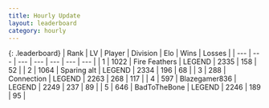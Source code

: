 ```yaml
---
title: Hourly Update
layout: leaderboard
category: hourly
---
```


{: .leaderboard}
| Rank | LV | Player | Division | Elo | Wins | Losses |
| --- | --- | --- | --- | --- | --- | --- |
| <span data-change="0">1</span> | 1022 | <span title="ID: 357425">Fire Feathers</span> | LEGEND | <span data-change="0">2335</span> | <span data-change="0">158</span> | <span data-change="0">52</span> |
| <span data-change="0">2</span> | 1064 | <span title="ID: 203132">Sparing alt</span> | LEGEND | <span data-change="0">2334</span> | <span data-change="0">196</span> | <span data-change="0">68</span> |
| <span data-change="0">3</span> | 288 | <span title="ID: 539711">Connection</span> | LEGEND | <span data-change="0">2263</span> | <span data-change="0">268</span> | <span data-change="0">117</span> |
| <span data-change="1">4</span> | 597 | <span title="ID: 454722">Blazegamer836</span> | LEGEND | <span data-change="0">2249</span> | <span data-change="0">237</span> | <span data-change="0">89</span> |
| <span data-change="-1">5</span> | 646 | <span title="ID: 391169">BadToTheBone</span> | LEGEND | <span data-change="-7">2246</span> | <span data-change="1">189</span> | <span data-change="1">95</span> |